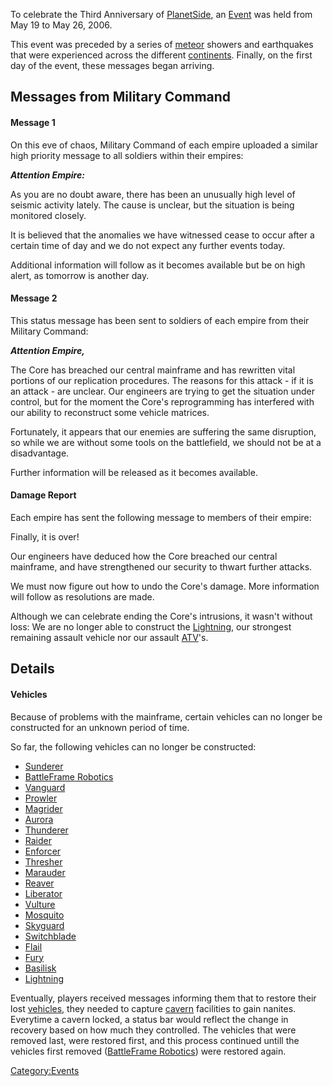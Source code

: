 To celebrate the Third Anniversary of
[PlanetSide](PlanetSide.md), an [Event](Event.md) was
held from May 19 to May 26, 2006.

This event was preceded by a series of [meteor](../items/Meteor.md)
showers and earthquakes that were experienced across the different
[continents](../locations/Continent.md). Finally, on the first day of the
event, these messages began arriving.

## Messages from Military Command

#### Message 1

On this eve of chaos, Military Command of each empire uploaded a similar
high priority message to all soldiers within their empires:

**_Attention Empire:_**

As you are no doubt aware, there has been an unusually high level of
seismic activity lately. The cause is unclear, but the situation is
being monitored closely.

It is believed that the anomalies we have witnessed cease to occur after
a certain time of day and we do not expect any further events today.

Additional information will follow as it becomes available but be on
high alert, as tomorrow is another day.

#### Message 2

This status message has been sent to soldiers of each empire from their
Military Command:

**_Attention Empire,_**

The Core has breached our central mainframe and has rewritten vital
portions of our replication procedures. The reasons for this attack - if
it is an attack - are unclear. Our engineers are trying to get the
situation under control, but for the moment the Core's reprogramming has
interfered with our ability to reconstruct some vehicle matrices.

Fortunately, it appears that our enemies are suffering the same
disruption, so while we are without some tools on the battlefield, we
should not be at a disadvantage.

Further information will be released as it becomes available.

#### Damage Report

Each empire has sent the following message to members of their empire:

Finally, it is over!

Our engineers have deduced how the Core breached our central mainframe,
and have strengthened our security to thwart further attacks.

We must now figure out how to undo the Core's damage. More information
will follow as resolutions are made.

Although we can celebrate ending the Core's intrusions, it wasn't
without loss: We are no longer able to construct the
[Lightning](../vehicles/Lightning.md), our strongest remaining assault
vehicle nor our assault [ATV](../vehicles/ATV.md)'s.

## Details

#### Vehicles

Because of problems with the mainframe, certain vehicles can no longer
be constructed for an unknown period of time.

So far, the following vehicles can no longer be constructed:

- [Sunderer](../vehicles/Sunderer.md)
- [BattleFrame Robotics](../vehicles/BattleFrame_Robotics.md)
- [Vanguard](../vehicles/Vanguard.md)
- [Prowler](../vehicles/Prowler.md)
- [Magrider](../vehicles/Magrider.md)
- [Aurora](../vehicles/Aurora.md)
- [Thunderer](../Thunderer.md)
- [Raider](../vehicles/Raider.md)
- [Enforcer](../vehicles/Enforcer.md)
- [Thresher](../Thresher.md)
- [Marauder](../vehicles/Marauder.md)
- [Reaver](../vehicles/Reaver.md)
- [Liberator](../vehicles/Liberator.md)
- [Vulture](../vehicles/Vulture.md)
- [Mosquito](../vehicles/Mosquito.md)
- [Skyguard](../items/Skyguard.md)
- [Switchblade](../items/Switchblade.md)
- [Flail](../items/Flail.md)
- [Fury](../vehicles/Fury.md)
- [Basilisk](../vehicles/Basilisk.md)
- [Lightning](../vehicles/Lightning.md)

Eventually, players received messages informing them that to restore
their lost [vehicles](../vehicles/Vehicle.md), they needed to capture
[cavern](../locations/Caverns.md) facilities to gain nanites. Everytime a
cavern locked, a status bar would reflect the change in recovery based
on how much they controlled. The vehicles that were removed last, were
restored first, and this process continued untill the vehicles first
removed ([BattleFrame Robotics](../vehicles/BattleFrame_Robotics.md)) were
restored again.

[Category:Events](Category:Events.md)
